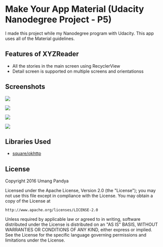 # Make Your App Material (Udacity Nanodegree Project - P5)

I made this project while my Nanodegree program with Udacity. This app uses all of the Material guidelines.

## Features of XYZReader

- All the stories in the main screen using RecyclerView
- Detail screen is supported on multiple screens and orientationss

## Screenshots

![](../master/screenshots/portrait_1.png)

![](../master/screenshots/portrait_2.png)

![](../master/screenshots/landscape_1.png)

![](../master/screenshots/landscape_2.png)

## Libraries Used
- [square/okhttp](https://github.com/square/okhttp)


## License

Copyright 2016 Umang Pandya

Licensed under the Apache License, Version 2.0 (the "License");
you may not use this file except in compliance with the License.
You may obtain a copy of the License at

	http://www.apache.org/licenses/LICENSE-2.0

Unless required by applicable law or agreed to in writing, software
distributed under the License is distributed on an "AS IS" BASIS,
WITHOUT WARRANTIES OR CONDITIONS OF ANY KIND, either express or implied.
See the License for the specific language governing permissions and
limitations under the License.
